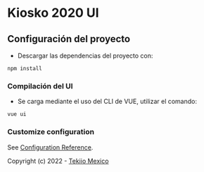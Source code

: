 # Kiosko 2020 UI

## Configuración del proyecto
* Descargar las dependencias del proyecto con:
```
npm install
```

### Compilación del UI
* Se carga mediante el uso del CLI de VUE, utilizar el comando:
```
vue ui
```

### Customize configuration
See [Configuration Reference](https://cli.vuejs.org/config/).


Copyright (c) 2022 - [Tekiio Mexico](https://www.tekiio.com)